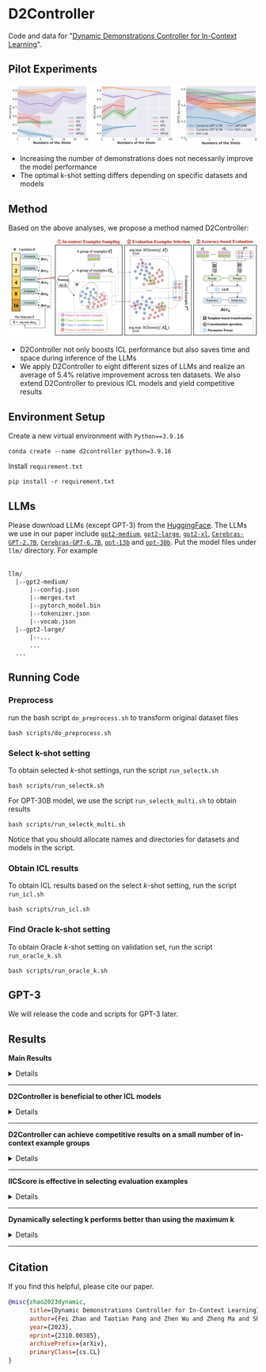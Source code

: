 # D2Controller

Code and data for "[Dynamic Demonstrations Controller for In-Context Learning](https://arxiv.org/abs/2310.00385)".

##  Pilot Experiments
<div align="center">
<img src="figs/pilot.jpg" width="700px">
</div>

- Increasing the number of demonstrations does not necessarily improve the model performance
- The optimal k-shot setting differs depending on specific datasets and models

##  Method

Based on the above analyses, we propose a method named D2Controller:

<div align="center">
<img src="figs/D2Controller.png" width="700px">
</div>

-  D2Controller not only boosts ICL performance but also saves time and space during inference of the LLMs
-  We apply D2Controller to eight different sizes of LLMs and realize an average of 5.4% relative improvement across ten datasets. We also extend D2Controller to previous ICL models and yield competitive results


## Environment Setup
Create a new virtual environment with `Python==3.9.16`
```
conda create --name d2controller python=3.9.16
```

Install `requirement.txt`
```
pip install -r requirement.txt
```

## LLMs

Please download LLMs (except GPT-3) from the [HuggingFace](https://huggingface.co/). The LLMs we use in our paper include [`gpt2-medium`](https://huggingface.co/gpt2-medium), [`gpt2-large`](https://huggingface.co/gpt2-large), [`gpt2-xl`](https://huggingface.co/gpt2-xl), [`Cerebras-GPT-2.7B`](https://huggingface.co/cerebras/Cerebras-GPT-2.7B), [`Cerebras-GPT-6.7B`](https://huggingface.co/cerebras/Cerebras-GPT-6.7B), [`opt-13b`](https://huggingface.co/facebook/opt-13b) and [`opt-30b`](https://huggingface.co/facebook/opt-30b). Put the model files under `llm/` directory. For example
```

llm/
  |--gpt2-medium/
      |--config.json
      |--merges.txt
      |--pytorch_model.bin
      |--tokenizer.json
      |--vocab.json
  |--gpt2-large/
      |--...
      ...
  ...
```
## Running Code
### Preprocess 
run the bash script `do_preprocess.sh` to transform original dataset files
```
bash scripts/do_preprocess.sh
```


### Select k-shot setting
To obtain selected $k$-shot settings, run the script `run_selectk.sh`
```
bash scripts/run_selectk.sh
```

For OPT-30B model, we use the script `run_selectk_multi.sh` to obtain results
```
bash scripts/run_selectk_multi.sh
```
Notice that you should allocate names and directories for datasets and models in the script.


### Obtain ICL results
To obtain ICL results based on the select $k$-shot setting, run the script `run_icl.sh`
```
bash scripts/run_icl.sh
```

### Find Oracle k-shot setting
To obtain Oracle $k$-shot setting on validation set, run the script `run_oracle_k.sh`
```
bash scripts/run_oracle_k.sh
```

## GPT-3
We will release the code and scripts for GPT-3 later.

## Results

**Main Results**
<details>

| **Model** | **Parameters** | **Setting** |**SST-2** | **SST-5** | **DBPedia** | **MR** | **CR** | **MPQA** | **Subj** | **AGNews** | **RTE** | **CB** | **AVG** |
|-----------|:---------:|---------|:---------:|:---------:|:----------:|:---------:|:---------:|:---------:|:----------:|:---------:|:---------:|:----------:|:---------:|
| GPT-2 | 0.3B | Default | 58.1&plusmn;13.1 | 24.1&plusmn;7.4 | 60.6&plusmn;7.2 | 54.2&plusmn;10.6 | 50.6&plusmn;0.4 | 59.6&plusmn;15.8 | 53.4&plusmn;5.3 | 48.7&plusmn;8.5 | 51.3&plusmn;1.7 | 48.6&plusmn;6.4 | 50.9 |
| GPT-2 | 0.3B | D2Controller |  74.1&plusmn;9.3 | 31.6&plusmn;8.6 | 60.6&plusmn;7.2 | 53.8&plusmn;7.0 | 67.7&plusmn;11.4 | 57.1&plusmn;9.7 | 53.8&plusmn;4.2 | 48.7&plusmn;8.5 | 48.7&plusmn;2.9 | 48.6&plusmn;6.4 | 54.5 |
| GPT-2 | 0.3B | Oracle | 74.1&plusmn;9.3 | 31.6&plusmn;8.6 | 60.6&plusmn;7.2 | 56.0&plusmn;9.9 | 67.7&plusmn;11.4 | 64.5&plusmn;16.0 | 58.6&plusmn;12.8 | 49.4&plusmn;18.4 | 51.3&plusmn;1.7 | 50.0&plusmn;9.2 | 56.4 |
| GPT-2 | 0.8B | Default | 71.8&plusmn;12.1 | 37.8&plusmn;6.8 | 63.4&plusmn;6.0 | 71.1&plusmn;15.6 | 80.5&plusmn;11.4 | 65.8&plusmn;11.3 | 59.9&plusmn;12.2 | 65.6&plusmn;17.2 | 53.1&plusmn;3.4 | 37.1&plusmn;14.5 | 60.6 |
| GPT-2 | 0.8B | D2Controller | 65.9&plusmn;15.2 | 37.5&plusmn;5.1 | 63.4&plusmn;6.0 | 71.1&plusmn;15.6 | 80.5&plusmn;11.4 | 70.5&plusmn;5.2 | 69.4&plusmn;12.4 | 65.6&plusmn;17.2 | 53.1&plusmn;3.4 | 47.5&plusmn;3.2 | 62.4 |
| GPT-2 | 0.8B | Oracle | 71.8&plusmn;12.1 | 39.6&plusmn;5.1 | 63.4&plusmn;6.0 | 71.1&plusmn;15.6 | 80.5&plusmn;11.4 | 74.5&plusmn;8.8 | 69.4&plusmn;12.4 | 65.6&plusmn;17.2 | 53.8&plusmn;4.4 | 49.3&plusmn;3.7 | 63.9 |
| GPT-2 | 1.5B | Default | 70.3&plusmn;6.6 | 35.4&plusmn;8.4 | 82.0&plusmn;2.0 | 52.0&plusmn;3.8 | 52.0&plusmn;3.2 | 66.7&plusmn;8.2 | 57.3&plusmn;10.5 | 78.2&plusmn;6.7 | 53.1&plusmn;1.7 | 52.9&plusmn;6.3 | 60.0 |
| GPT-2 | 1.5B | D2Controller | 81.3&plusmn;5.4 | 35.4&plusmn;8.4 | 82.0&plusmn;2.0 | 72.2&plusmn;13.9 | 66.2&plusmn;16.7 | 83.9&plusmn;1.5 | 64.1&plusmn;11.3 | 78.2&plusmn;6.7 | 53.1&plusmn;2.9 | 52.9&plusmn;6.3 | 67.0 |
| GPT-2 | 1.5B | Oracle | 81.3&plusmn;5.4 | 40.6&plusmn;5.4 | 82.0&plusmn;2.0 | 72.2&plusmn;13.9 | 66.2&plusmn;16.7 | 83.9&plusmn;1.5 | 64.1&plusmn;11.3 | 81.3&plusmn;7.5 | 53.1&plusmn;2.9 | 57.9&plusmn;9.8 | 68.2 |
| Cerebras-GPT | 2.7B | Default | 65.5&plusmn;13.8 | 28.4&plusmn;4.3 | 81.8&plusmn;1.4 | 65.1&plusmn;11.2 | 85.8&plusmn;4.2 | 64.2&plusmn;11.6 | 69.3&plusmn;14.4 | 69.5&plusmn;3.2 | 48.1&plusmn;1.1 | 52.5&plusmn;9.5 | 63.0 |
| Cerebras-GPT | 2.7B | D2Controller | 77.3&plusmn;7.7 | 34.3&plusmn;4.8 | 81.8&plusmn;1.4 | 76.0&plusmn;7.7 | 87.4&plusmn;1.5 | 81.6&plusmn;2.1 | 74.2&plusmn;7.6 | 77.3&plusmn;4.1 | 48.0&plusmn;1.1 | 54.6&plusmn;2.7 | 69.3 |
| Cerebras-GPT | 2.7B | Oracle |  80.7&plusmn;9.1 | 34.3&plusmn;4.8 | 81.8&plusmn;1.4 | 76.0&plusmn;7.7 | 87.4&plusmn;1.5 | 82.9&plusmn;3.0 | 74.2&plusmn;7.6 | 77.3&plusmn;4.1 | 49.6&plusmn;2.3 | 55.7&plusmn;5.0 | 70.0 |
| Cerebras-GPT | 6.7B | Default | 83.4&plusmn;8.5 | 38.3&plusmn;1.8 | 87.0&plusmn;2.4 | 88.0&plusmn;1.1 | 89.0&plusmn;3.1 | 75.2&plusmn;10.3 | 72.0&plusmn;14.5 | 79.2&plusmn;2.4 | 52.3&plusmn;2.3 | 52.5&plusmn;8.0 | 71.7 |
| Cerebras-GPT | 6.7B | D2Controller | 82.0&plusmn;11.3 | 39.5&plusmn;3.7 | 87.0&plusmn;2.4 | 86.8&plusmn;1.9 | 90.5&plusmn;0.9 | 83.8&plusmn;3.3 | 79.2&plusmn;12.5 | 80.2&plusmn;1.5 | 52.8&plusmn;2.5 | 57.9&plusmn;7.2 | 74.0 |
| Cerebras-GPT | 6.7B | Oracle |  88.6&plusmn;2.7 | 43.6&plusmn;1.6 | 87.0&plusmn;2.4 | 88.0&plusmn;1.1 | 90.6&plusmn;2.8 | 83.8&plusmn;3.3 | 79.2&plusmn;12.5 | 80.2&plusmn;1.5 | 53.4&plusmn;1.7 | 57.9&plusmn;3.0 | 75.2 |

</details>

---

**D2Controller is beneficial to other ICL models**
<details>
  
| **Model** | **GPT-2 0.3B** | **GPT-2 0.8B** | **GPT-2 1.5B** | **Cerebras-GPT 2.7B** | **Cerebras-GPT 6.7B** |
|-----------|:---------:|:---------:|:---------:|:----------:|:---------:|
| KATE |  66.7 | 69.4 | 67.7 | 71.6 | 77.6 |
| KATE+D2Controller | 68.8 | 70.5 | 69.4 | 74.7 | 77.9 |
| GlobalE | 59.5 | 67.7 | 69.8 | - | - |
| GlobalE+D2Controller |  61.5 | 68.7 | 71.6 | - | - |
| Contextual Calibration | 59.5 | 64.2 | 63.9 | 67.2 | 72.5 |
| Contextual Calibration+D2Controller | 60.8 | 66.6 | 65.4 | 68.7 | 73.5 |
| kNN Prompting | 74.8 | 76.0 | 77.3 | 77.8 | 79.0 |
| kNN Prompting+D2Controller | 75.8 | 77.1 | 78.2 | 78.1 | 79.7 |

</details>

---

**D2Controller can achieve competitive results on a small number of in-context example groups**
<details>

<div align="center">
<img src="figs/ICL.jpg" width="400px">
</div>

</details>

---

**IICScore is effective in selecting evaluation examples**
<details>

| **Model** | **GPT-2 0.3B** | **GPT-2 0.8B** | **GPT-2 1.5B** | **Cerebras-GPT 2.7B** | **Cerebras-GPT 6.7B** |
|-----------|:---------:|:---------:|:---------:|:----------:|:---------:|
| Random | 54.1 | 59.2 | 63.5 | 68.0 | 72.9 |
| D2Controller-ED | 54.4 | 59.2 | 64.0 | 67.1 | 72.6 |
| D2Controller-Cos | 54.9 | 59.3 | 62.2 | 68.3 | 72.4 |
| D2Controller |  54.5 | 62.4 | 66.9 | 69.3 | 74.0 |

</details>

---

**Dynamically selecting k performs better than using the maximum k**
<details>

| **Model** | **GPT-2 0.3B** | **GPT-2 0.8B** | **GPT-2 1.5B** | **Cerebras-GPT 2.7B** | **Cerebras-GPT 6.7B** |
|-----------|:---------:|:---------:|:---------:|:----------:|:---------:|
| kmax-shot setting | 54.1 | 58.7 | 66.0 | 65.4 | 73.0 |
| D2Controller | 54.5 | 62.4 | 66.9 | 69.3 | 74.0 |

</details>

---

## Citation
If you find this helpful, please cite our paper.

```bibtex
@misc{zhao2023dynamic,
      title={Dynamic Demonstrations Controller for In-Context Learning}, 
      author={Fei Zhao and Taotian Pang and Zhen Wu and Zheng Ma and Shujian Huang and Xinyu Dai},
      year={2023},
      eprint={2310.00385},
      archivePrefix={arXiv},
      primaryClass={cs.CL}
}
```
